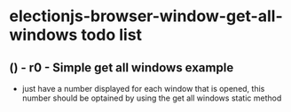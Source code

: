 # electionjs-browser-window-get-all-windows todo list

## () - r0 - Simple get all windows example
* just have a number displayed for each window that is opened, this number should be optained by using the get all windows static method